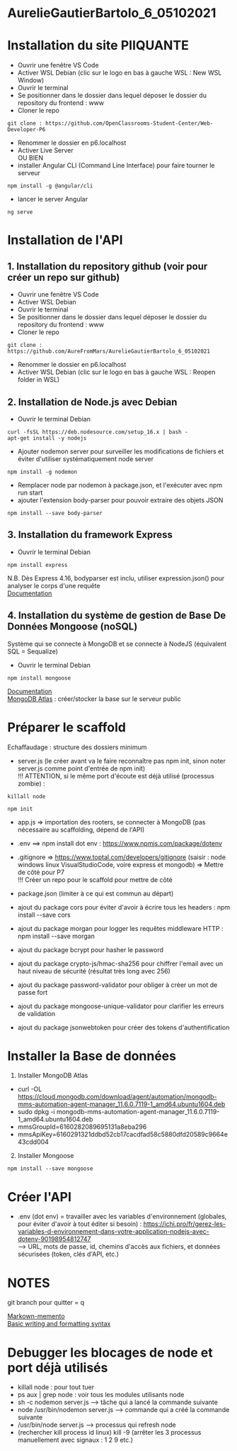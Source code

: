 # AurelieGautierBartolo_6_05102021


# Installation du site PIIQUANTE
- Ouvrir une fenêtre VS Code
- Activer WSL Debian (clic sur le logo en bas à gauche WSL : New WSL Window)
- Ouvrir le terminal
- Se positionner dans le dossier dans lequel déposer le dossier du repository du frontend : www
- Cloner le repo
```
git clone : https://github.com/OpenClassrooms-Student-Center/Web-Developer-P6
```
- Renommer le dossier en p6.localhost
- Activer Live Server  
OU BIEN  
- installer Angular CLI (Command Line Interface) pour faire tourner le serveur
```
npm install -g @angular/cli
```
- lancer le server Angular
```
ng serve
```

# Installation de l'API

## 1. Installation du repository github (voir pour créer un repo sur github)
- Ouvrir une fenêtre VS Code
- Activer WSL Debian
- Ouvrir le terminal
- Se positionner dans le dossier dans lequel déposer le dossier du repository du frontend : www
- Cloner le repo
```
git clone : https://github.com/AureFromMars/AurelieGautierBartolo_6_05102021
```
- Renommer le dossier en p6.localhost
- Activer WSL Debian (clic sur le logo en bas à gauche WSL : Reopen folder in WSL)

## 2. Installation de Node.js avec Debian
- Ouvrir le terminal Debian
```
curl -fsSL https://deb.nodesource.com/setup_16.x | bash -
apt-get install -y nodejs
```
- Ajouter nodemon server pour surveiller les modifications de fichiers et éviter d'utiliser systématiquement node server
```
npm install -g nodemon
```
- Remplacer node par nodemon à package.json, et l'exécuter avec npm run start
- ajouter l'extension body-parser pour pouvoir extraire des objets JSON
```
npm install --save body-parser
```

## 3. Installation du framework Express
- Ouvrir le terminal Debian
```
npm install express
```
N.B. Dès Express 4.16, bodyparser est inclu, utiliser expression.json() pour analyser le corps d'une requête  
[Documentation](http://expressjs.com/fr/)

## 4. Installation du système de gestion de Base De Données Mongoose (noSQL)
Système qui se connecte à MongoDB et se connecte à NodeJS (équivalent SQL = Sequalize)
- Ouvrir le terminal Debian
```
npm install mongoose
```
[Documentation](https://atinux.developpez.com/tutoriels/javascript/mongodb-nodejs-mongoose/)  
[MongoDB Atlas](https://cloud.mongodb.com/v2#/preferences/organizations) : créer/stocker la base sur le serveur public

# Préparer le scaffold
Echaffaudage : structure des dossiers minimum
- server.js (le créer avant va le faire reconnaître pas npm init, sinon noter server.js comme point d'entrée de npm init)  
!!! ATTENTION, si le même port d'écoute est déjà utilisé (processus zombie) :
```
killall node
```

```
npm init
```
- app.js => importation des rooters, se connecter à MongoDB (pas nécessaire au scaffolding, dépend de l'API)
- .env ==> npm install dot env : https://www.npmjs.com/package/dotenv
- .gitignore => https://www.toptal.com/developers/gitignore (saisir : node windows linux VisualStudioCode, voire express et mongodb)
=> Mettre de côté pour P7  
!!! Créer un repo pour le scaffold pour mettre de côté

- package.json (limiter à ce qui est commun au départ)
- ajout du package cors pour éviter d'avoir à écrire tous les headers : npm install --save cors
- ajout du package morgan pour logger les requêtes middleware HTTP : npm install --save morgan
- ajout du package bcrypt pour hasher le password
- ajout du package crypto-js/hmac-sha256 pour chiffrer l'email avec un haut niveau de sécurité (résultat très long avec 256)
- ajout du package password-validator pour obliger à créer un mot de passe fort
- ajout du package mongoose-unique-validator pour clarifier les erreurs de validation
- ajout du package jsonwebtoken pour créer des tokens d'authentification

# Installer la Base de données
1. Installer MongoDB Atlas
- curl -OL https://cloud.mongodb.com/download/agent/automation/mongodb-mms-automation-agent-manager_11.6.0.7119-1_amd64.ubuntu1604.deb
- sudo dpkg -i mongodb-mms-automation-agent-manager_11.6.0.7119-1_amd64.ubuntu1604.deb
- mmsGroupId=6160282089695131a8eba296
- mmsApiKey=6160291321ddbd52cb17cacdfad58c5880dfd20589c9664e43cdd004
2. Installer Mongoose
```
npm install --save mongoose
```


# Créer l'API

- .env (dot env) = travailler avec les variables d'environnement (globales, pour éviter d'avoir à tout éditer si besoin) : https://ichi.pro/fr/gerez-les-variables-d-environnement-dans-votre-application-nodejs-avec-dotenv-90198954812747  
--> URL, mots de passe, id, chemins d'accès aux fichiers, et données sécurisées (token, clés d'API, etc.)








# NOTES
git branch
pour quitter = q

[Markown-memento](https://github.com/Simplonline-foad/utiliser-markdown/blob/master/README.md)  
[Basic writing and formatting syntax](https://docs.github.com/en/github/writing-on-github/getting-started-with-writing-and-formatting-on-github/basic-writing-and-formatting-syntax)


# Debugger les blocages de node et port déjà utilisés

- killall node : pour tout tuer
- ps aux | grep node : voir tous les modules utilisants node
- sh -c nodemon server.js --> tâche qui a lancé la commande suivante
- node /usr/bin/nodemon server.js --> commande qui a créé la commande suivante
- /usr/bin/node server.js --> processus qui refresh node  
- (rechercher kill process id linux) kill -9 <id> (arrêter les 3 processus manuellement avec signaux : 1 2 9 etc.)